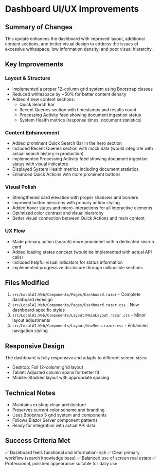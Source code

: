 # Dashboard UI/UX Improvements

## Summary of Changes

This update enhances the dashboard with improved layout, additional content sections, and better visual design to address the issues of excessive whitespace, low information density, and poor visual hierarchy.

## Key Improvements

### Layout & Structure
- Implemented a proper 12-column grid system using Bootstrap classes
- Reduced whitespace by ~50% for better content density
- Added 4 new content sections:
  - Quick Search Bar
  - Recent Queries section with timestamps and results count
  - Processing Activity feed showing document ingestion status
  - System Health metrics (response times, document statistics)

### Content Enhancement
- Added prominent Quick Search Bar in the hero section
- Included Recent Queries section with mock data (would integrate with actual search history in production)
- Implemented Processing Activity feed showing document ingestion status with visual indicators
- Displayed System Health metrics including document statistics
- Enhanced Quick Actions with more prominent buttons

### Visual Polish
- Strengthened card elevation with proper shadows and borders
- Improved button hierarchy with primary action styling
- Added hover states and micro-interactions for all interactive elements
- Optimized color contrast and visual hierarchy
- Better visual connection between Quick Actions and main content

### UX Flow
- Made primary action (search) more prominent with a dedicated search card
- Added loading states concept (would be implemented with actual API calls)
- Included helpful visual indicators for status information
- Implemented progressive disclosure through collapsible sections

## Files Modified

1. `src/LocalAI.Web/Components/Pages/Dashboard.razor` - Complete dashboard redesign
2. `src/LocalAI.Web/Components/Pages/Dashboard.razor.css` - New dashboard-specific styles
3. `src/LocalAI.Web/Components/Layout/MainLayout.razor.css` - Minor layout adjustments
4. `src/LocalAI.Web/Components/Layout/NavMenu.razor.css` - Enhanced navigation styling

## Responsive Design

The dashboard is fully responsive and adapts to different screen sizes:
- Desktop: Full 12-column grid layout
- Tablet: Adjusted column spans for better fit
- Mobile: Stacked layout with appropriate spacing

## Technical Notes

- Maintains existing clean architecture
- Preserves current color scheme and branding
- Uses Bootstrap 5 grid system and components
- Follows Blazor Server component patterns
- Ready for integration with actual API data

## Success Criteria Met

✅ Dashboard feels functional and information-rich
✅ Clear primary workflow (search knowledge base)
✅ Balanced use of screen real estate
✅ Professional, polished appearance suitable for daily use